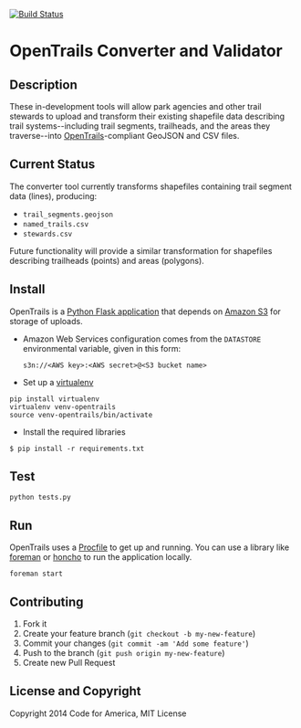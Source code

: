 [![Build Status](https://travis-ci.org/codeforamerica/OpenTrails.png)](https://travis-ci.org/codeforamerica/OpenTrails)

OpenTrails Converter and Validator
=====

Description
-----------

These in-development tools will allow park agencies and other trail stewards to upload and transform their existing shapefile data describing trail systems--including trail segments, trailheads, and the areas they traverse--into [OpenTrails](http://codeforamerica.org/specifications/trails)-compliant GeoJSON and CSV files.

Current Status
--------------

The converter tool currently transforms shapefiles containing trail segment data (lines), producing:
* `trail_segments.geojson`
* `named_trails.csv`
* `stewards.csv`

Future functionality will provide a similar transformation for shapefiles describing trailheads (points) and areas (polygons).


Install
-------

OpenTrails is a [Python Flask application](https://github.com/codeforamerica/howto/blob/master/Python-Virtualenv.md) that depends on [Amazon S3](http://aws.amazon.com/s3/) for storage of uploads.

* Amazon Web Services configuration comes from the `DATASTORE` environmental
variable, given in this form:

    `s3n://<AWS key>:<AWS secret>@<S3 bucket name>`

* Set up a [virtualenv](https://pypi.python.org/pypi/virtualenv)

```
pip install virtualenv
virtualenv venv-opentrails
source venv-opentrails/bin/activate
```

* Install the required libraries

```
$ pip install -r requirements.txt
```

Test
----

```
python tests.py
```

Run
---

OpenTrails uses a [Procfile](https://github.com/codeforamerica/howto/blob/master/Procfile.md) to get up and running. You can use a library like [foreman](http://blog.daviddollar.org/2011/05/06/introducing-foreman.html) or [honcho](https://github.com/nickstenning/honcho) to run the application locally.

```
foreman start
```


Contributing
------------

1. Fork it
2. Create your feature branch (`git checkout -b my-new-feature`)
3. Commit your changes (`git commit -am 'Add some feature'`)
4. Push to the branch (`git push origin my-new-feature`)
5. Create new Pull Request


License and Copyright
---------------------

Copyright 2014 Code for America, MIT License
